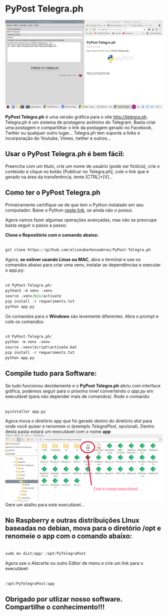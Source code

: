 # PyPost Telegra.ph

![image.png](image.png)

**PyPost Telegra.ph** é uma versão gráfica para o site http://telegra.ph. Telegra.ph é um sistema de postagens anônimo do Telegram. Basta criar uma postagem e compartilhar o link da postagem gerado no Facebook, Twitter ou qualquer outro lugar...
Telegra.ph tem suporte a links e incorporação do Youtube, Vimeo, twitter e outros...


## Usar o PyPost Telegra.ph é bem fácil:

Preencha com um título, crie um nome de usuário (pode ser fictício), crie o conteúdo e clique no botão [Publicar no Telegra.ph], cole o link que é gerado na área da transferência, tente [CTRL]+[V]...

## Como ter o PyPost Telegra.ph

Primeiramente certifique-se de que tem o Python instalado em seu computador. Baixe o Python [neste link](https://www.python.org/downloads/), se ainda não o possui.

Agora vamos fazer algumas operações avançadas, mas não se preocupe basta seguir o passo a passo: 

**Clone o Repositório com o comando abaixo:**
 
~~~python

git clone https://github.com/elizeubarbosaabreu/PyPost-Telegra.ph

~~~

Agora, **se estiver usando Linux ou MAC**, abra o terminal e use os comandos abaixo para criar uma venv, instalar as dependências e executar o app.py:
 
~~~python

cd PyPost-Telegra.ph/
python3 -m venv .venv
source .venv/bin/activate
pip install -r requeriments.txt 
python app.py

~~~

Os comandos para o **Windows** são levemente diferentes. Abra o prompt e cole os comandos:

~~~python

cd PyPost-Telegra.ph/
python -m venv .venv
source .venv\Script\activate.bat
pip install -r requeriments.txt 
python app.py

~~~

## Compile tudo para Software:

Se tudo funcionou devidamente e o **PyPost Telegra.ph** abriu com interface gráfica, podemos seguir para o próximo nível convertendo o *app.py* em executável (para não depender mais de comandos). 
Rode o comando:
 
~~~python

pyinstaller app.py

~~~

Agora mova o diretório *app* que foi gerado dentro do diretório *dist* para onde você quiser e renomeie-o (exemplo *TelegraPost*, opcional). Dentro desta pasta estará um executável com o nome **app** 
![image2.png](image2.png)
Gere um atalho para este executável...

## No **Raspberry** e outras distribuições LInux baseadas no debian, mova para o diretório /opt e renomeie o app com o comando abaixo:
 
~~~python

sudo mv dist/app/ /opt/PyTelegraPost

~~~

Agora use o *Alacarte* ou outro Editor de menu e crie um link para o executável:
 
~~~python

/opt/PyTelegraPost/app

~~~

## Obrigado por utlizar nosso software. Compartilhe o conhecimento!!!
